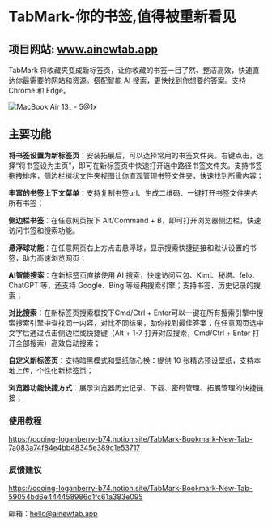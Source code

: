 # TabMark-你的书签,值得被重新看见

## 项目网站: www.ainewtab.app

TabMark 将收藏夹变成新标签页，让你收藏的书签一目了然、整洁高效，快速直达你最需要的网站和资源。搭配智能 AI 搜索，更快找到你想要的答案。支持 Chrome 和 Edge。

![MacBook Air 13_ - 5@1x](https://github.com/user-attachments/assets/bb4f9996-902c-4b69-8a7f-4c2b2e219ffc)

## 主要功能

**将书签设置为新标签页**：安装拓展后，可以选择常用的书签文件夹。右键点击，选择“将书签设为主页”，即可在新标签页中快速打开选中路径书签文件夹。支持书签拖拽排序，侧边栏树状文件夹视图让你直观管理书签文件夹，快速找到所需内容；

**丰富的书签上下文菜单**：支持复制书签url、生成二维码、一键打开书签文件夹内所有书签；

**侧边栏书签**：在任意网页按下 Alt/Command + B，即可打开浏览器侧边栏，快速访问书签和搜索功能。

**悬浮球功能**：在任意网页右上方点击悬浮球，显示搜索快捷链接和默认设置的书签，助力高速浏览网页；

**AI智能搜索**：在新标签页直接使用 AI 搜索，快速访问豆包、Kimi、秘塔、felo、ChatGPT 等，还支持 Google、Bing 等经典搜索引擎；支持书签、历史记录的搜索；

**对比搜索**：在新标签页搜索框按下Cmd/Ctrl + Enter可以一键在所有搜索引擎中搜索搜索引擎中查找同一内容，对比不同结果，助你找到最佳答案；在任意网页选中文字后通过点击侧边栏或快捷键（Alt + 1-7 打开对应搜索，Cmd/Ctrl + Enter 打开全部搜索）高效启动搜索；

**自定义新标签页**：支持暗黑模式和壁纸随心换：提供 10 张精选预设壁纸，支持本地上传，个性化新标签页；

**浏览器功能快捷方式**：展示浏览器历史记录、下载、密码管理、拓展管理的快捷链接；


### 使用教程
https://cooing-loganberry-b74.notion.site/TabMark-Bookmark-New-Tab-7a083a74f84e4bb48345e389c1e53717

### 反馈建议
https://cooing-loganberry-b74.notion.site/TabMark-Bookmark-New-Tab-59054bd6e444458986d1fc61a383e095


邮箱：hello@ainewtab.app